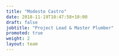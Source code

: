 ```yaml
---
title: "Modesto Castro"
date: 2018-11-19T10:47:58+10:00
draft: false
jobtitle: "Project Lead & Master Plumber"
promoted: true
weight: 2
layout: team
---
```


